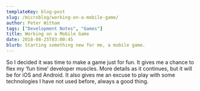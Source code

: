 ```yaml
---
templateKey: blog-post
slug: /microblog/working-on-a-mobile-game/
author: Peter Witham
tags: ["Development Notes", "Games"]
title: Working on a Mobile Game
date: 2018-08-25T03:00:45
blurb: Starting something new for me, a mobile game.
---
```


So I decided it was time to make a game just for fun. It gives me a chance to flex my ‘fun time’ developer muscles. More details as it continues, but it will be for iOS and Android. It also gives me an excuse to play with some technologies I have not used before, always a good thing.
